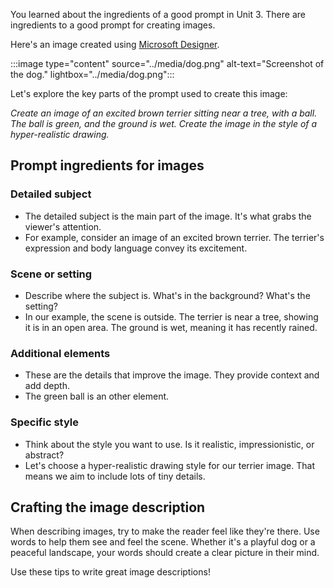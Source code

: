 You learned about the ingredients of a good prompt in Unit 3. There are ingredients to a good prompt for creating images. 

Here's an image created using [Microsoft Designer](https://designer.microsoft.com/).

:::image type="content" source="../media/dog.png" alt-text="Screenshot of the dog." lightbox="../media/dog.png":::

Let's explore the key parts of the prompt used to create this image: 

*Create an image of an excited brown terrier sitting near a tree, with a ball. The ball is green, and the ground is wet. Create the image in the style of a hyper-realistic drawing.* 

## Prompt ingredients for images 

### Detailed subject

- The detailed subject is the main part of the image. It's what grabs the viewer's attention. 
- For example, consider an image of an excited brown terrier. The terrier's expression and body language convey its excitement. 

### Scene or setting

- Describe where the subject is. What's in the background? What's the setting?
- In our example, the scene is outside. The terrier is near a tree, showing it is in an open area. The ground is wet, meaning it has recently rained.

### Additional elements 

- These are the details that improve the image. They provide context and add depth. 
- The green ball is an other element. 

### Specific style 

- Think about the style you want to use. Is it realistic, impressionistic, or abstract?
- Let's choose a hyper-realistic drawing style for our terrier image. That means we aim to include lots of tiny details.

## Crafting the image description 

When describing images, try to make the reader feel like they're there. Use words to help them see and feel the scene. Whether it's a playful dog or a peaceful landscape, your words should create a clear picture in their mind.

Use these tips to write great image descriptions!